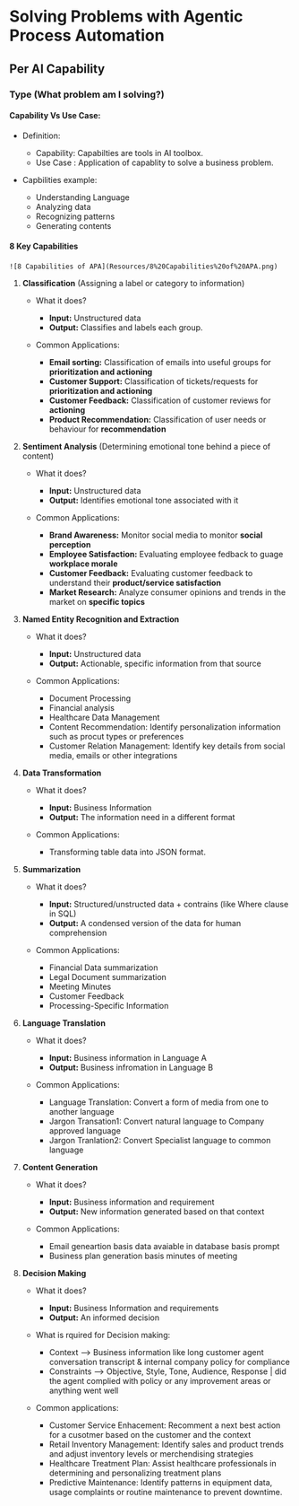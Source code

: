 # Solving Problems with Agentic Process Automation

## Per AI Capability

### **Type** (What problem am I solving?)

#### **Capability Vs Use Case:**

* Definition:
    * Capability: Capabilties are tools in AI toolbox.
    * Use Case  : Application of capablity to solve a business problem.

* Capbilities example:
    * Understanding Language
    * Analyzing data
    * Recognizing patterns
    * Generating contents

#### **8 Key Capabilities**

    ![8 Capabilities of APA](Resources/8%20Capabilities%20of%20APA.png)

1. **Classification** (Assigning a label or category to information)
    * What it does?
        * **Input:** Unstructured data
        * **Output:** Classifies and labels each group.

    * Common Applications:
        * **Email sorting:** Classification of emails into useful groups for **prioritization and actioning** 
        * **Customer Support:** Classification of tickets/requests for **prioritization and actioning**
        * **Customer Feedback:** Classification of customer reviews for **actioning**
        * **Product Recommendation:** Classification of user needs or behaviour for **recommendation**

2. **Sentiment Analysis** (Determining emotional tone behind a piece of content)
    * What it does?
        * **Input:** Unstructured data
        * **Output:** Identifies emotional tone associated with it
    
    * Common Applications:
        * **Brand Awareness:** Monitor social media to monitor **social perception** 
        * **Employee Satisfaction:** Evaluating employee fedback to guage **workplace morale**
        * **Customer Feedback:** Evaluating customer feedback to understand their **product/service satisfaction**
        * **Market Research:** Analyze consumer opinions and trends in the market on **specific topics**

3. **Named Entity Recognition and Extraction**

    * What it does?
        * **Input:** Unstructured data
        * **Output:** Actionable, specific information from that source
    
    * Common Applications:
        * Document Processing
        * Financial analysis
        * Healthcare Data Management
        * Content Recommendation: Identify personalization information such as procut types or preferences
        * Customer Relation Management: Identify key details from social media, emails or other integrations
4. **Data Transformation**

    * What it does?
        * **Input:** Business Information
        * **Output:** The information need in a different format
    
    * Common Applications:
        * Transforming table data into JSON format.
    
5. **Summarization**

    * What it does?
        * **Input:** Structured/unstructed data + contrains (like Where clause in SQL)
        * **Output:** A condensed version of the data for human comprehension

    * Common Applications:
        * Financial Data summarization
        * Legal Document summarization
        * Meeting Minutes
        * Customer Feedback
        * Processing-Specific Information

6. **Language Translation**

    * What it does?
        * **Input:** Business information in Language A
        * **Output:** Business infromation in Language B
    
    * Common Applications:
        * Language Translation: Convert a form of media from one to another language
        * Jargon Transation1: Convert natural language to Company approved language
        * Jargon Tranlation2: Convert Specialist language to common language

7. **Content Generation**

    * What it does?
        * **Input:** Business information and requirement
        * **Output:** New information generated based on that context

    * Common Applications:
        * Email geneartion basis data avaiable in database basis prompt
        * Business plan generation basis minutes of meeting

8. **Decision Making**

    * What it does?
        * **Input:** Business Information and requirements
        * **Output:** An informed decision
    
    * What is rquired for Decision making:
        * Context --> Business information like long customer agent conversation transcript & internal company policy for compliance
        * Constraints --> Objective, Style, Tone, Audience, Response | did the agent complied with policy or any improvement areas or anything went well

    * Common applications:
        * Customer Service Enhacement: Recomment a next best action for a cusotmer based on the customer and the context
        * Retail Inventory Management: Identify sales and product trends and adjust inventory levels or merchendising strategies
        * Healthcare Treatment Plan: Assist healthcare professionals in determining and personalizing treatment plans
        * Predictive Maintenance: Identify patterns in equipment data, usage complaints or routine maintenance to prevent downtime.
    
